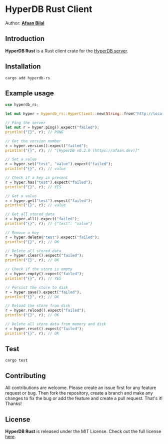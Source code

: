 HyperDB Rust Client
===================

Author: **[Afaan Bilal](https://afaan.dev)**

## Introduction
**HyperDB Rust** is a Rust client crate for the [HyperDB server](https://github.com/AfaanBilal/hyperdb).

## Installation
````
cargo add hyperdb-rs
````

## Example usage
````rs
use hyperdb_rs;

let mut hyper = hyperdb_rs::HyperClient::new(String::from("http://localhost:8765"));

// Ping the server
let mut r = hyper.ping().expect("failed");
println!("{}", r); // PONG

// Get the version number
r = hyper.version().expect("failed");
println!("{}", r); // "[HyperDB v0.2.0 (https://afaan.dev)]"

// Set a value
r = hyper.set("test", "value").expect("failed");
println!("{}", r); // value

// Check if a key is present
r = hyper.has("test").expect("failed");
println!("{}", r); // YES

// Get a value
r = hyper.get("test").expect("failed");
println!("{}", r); // value

// Get all stored data
r = hyper.all().expect("failed");
println!("{}", r); // {"test": "value"}

// Remove a key
r = hyper.delete("test").expect("failed");
println!("{}", r); // OK

// Delete all stored data
r = hyper.clear().expect("failed");
println!("{}", r); // OK

// Check if the store is empty
r = hyper.empty().expect("failed");
println!("{}", r); // YES

// Persist the store to disk
r = hyper.save().expect("failed");
println!("{}", r); // OK

// Reload the store from disk
r = hyper.reload().expect("failed");
println!("{}", r); // OK

// Delete all store data from memory and disk
r = hyper.reset().expect("failed");
println!("{}", r); // OK
````

## Test
````
cargo test
````

## Contributing
All contributions are welcome. Please create an issue first for any feature request
or bug. Then fork the repository, create a branch and make any changes to fix the bug
or add the feature and create a pull request. That's it!
Thanks!


## License
**HyperDB Rust** is released under the MIT License.
Check out the full license [here](LICENSE).
